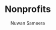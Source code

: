 ---
is_programmatic_layout_5: true
draft: false
title: Nonprofits
snippet: Nonprofits
image:
  src: /images/pseo/best-work-management-tools-for-nonprofits.jpg
  alt: nonprofits, task management, resource management, productivity
publishDate: 2024-12-16
category: ""
author: Nuwan Sameera
tags:
  - nonprofits
  - Tips
  - Open-Source
  - Team
content_01: |
    The nonprofit industry is mission-driven and often operates with limited resources, necessitating a delicate balance between fundraising, program delivery, and community engagement. Effective task management tools are vital for success in this sector, as they help streamline operations, enhance collaboration, and ensure that critical initiatives are executed efficiently despite the constraints.',
content_02: |
    Nonprofits use Worklenz to organize fundraising campaigns, manage volunteers, and streamline project reporting.
description: Discover the best work management tools for nonprofits including WorkLenz, designed for your specific needs.
related: [best-work-management-tools-for-humanitarian-aid-&-ngos, best-work-management-tools-for-event-planning, best-work-management-tools-for-nonprofit-event-planning, best-work-management-tools-for-public-health-organizations]
---